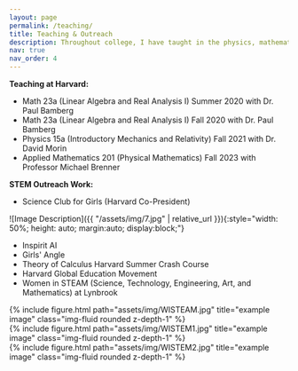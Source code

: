 ```yaml
---
layout: page
permalink: /teaching/
title: Teaching & Outreach
description: Throughout college, I have taught in the physics, mathematics, and applied mathematics departments at both the undergraduate and the graduate level. I have also been involved with various educational outreach programs, through which I have helped teach STEM topics to elementary school, middle school, and high school students.
nav: true
nav_order: 4
---
```


**Teaching at Harvard:**
- Math 23a (Linear Algebra and Real Analysis I) Summer 2020 with Dr. Paul Bamberg
- Math 23a (Linear Algebra and Real Analysis I) Fall 2020 with Dr. Paul Bamberg
- Physics 15a (Introductory Mechanics and Relativity) Fall 2021 with Dr. David Morin
- Applied Mathematics 201 (Physical Mathematics) Fall 2023 with Professor Michael Brenner

**STEM Outreach Work:**
- Science Club for Girls (Harvard Co-President)

![Image Description]({{ "/assets/img/7.jpg" | relative_url }}){:style="width: 50%; height: auto; margin:auto; display:block;"}

- Inspirit AI
- Girls' Angle
- Theory of Calculus Harvard Summer Crash Course
- Harvard Global Education Movement
- Women in STEAM (Science, Technology, Engineering, Art, and Mathematics) at Lynbrook
<div class="row">
    <div class="col-sm mt-3 mt-md-0">
        {% include figure.html path="assets/img/WISTEAM.jpg" title="example image" class="img-fluid rounded z-depth-1" %}
    </div>
    <div class="col-sm mt-3 mt-md-0">
        {% include figure.html path="assets/img/WISTEM1.jpg" title="example image" class="img-fluid rounded z-depth-1" %}
    </div>
    <div class="col-sm mt-3 mt-md-0">
        {% include figure.html path="assets/img/WISTEM2.jpg" title="example image" class="img-fluid rounded z-depth-1" %}
    </div>
</div>
